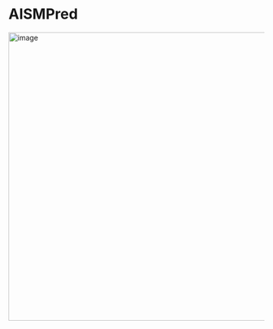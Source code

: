 # AISMPred
<img width="568" alt="image" src="https://github.com/Subathra15/AISMPred/assets/167413228/c5d0524f-fec6-4af6-9b78-bb32ae6aedfd">
